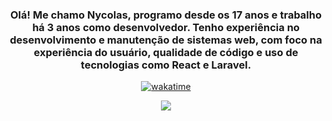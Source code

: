 <div align="center">

<h3 align="center">
	Olá! Me chamo Nycolas, programo desde os 17 anos e trabalho há 3 anos como desenvolvedor. Tenho experiência no desenvolvimento e manutenção de sistemas web, com foco na experiência do usuário, qualidade de código e uso de tecnologias como React e Laravel.</h3>
<a href="https://wakatime.com/@Nycolas">

[![wakatime](https://wakatime.com/badge/user/363b6df7-973d-40f8-9bb5-58600f5dbdc4.svg)](https://wakatime.com/@363b6df7-973d-40f8-9bb5-58600f5dbdc4)

</a>
</div>
	
<div align="center">
	<a href="https://wakatime.com/@Nycolas">
  	<img src="https://github-readme-stats.vercel.app/api/wakatime?username=Nycolas&hide_border=true&langs_count=3&theme=midnight-purple"/>
	</a>
</div>
